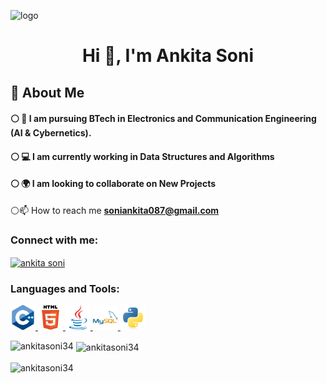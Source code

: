 ![logo](https://github.com/user-attachments/assets/3c436f08-6857-44de-b2d0-2256ac106d90)

<h1 align="center">Hi 👋, I'm Ankita Soni</h1>
<h2 align="left"> 👤 About Me</h2>
<h4 align="left"> ⚪ 📖 I am pursuing BTech in <b>Electronics and Communication Engineering (AI & Cybernetics)</b>.</h4>
<h4 align="left"> ⚪ 💻 I am currently working in Data Structures and Algorithms</h4>
<h4 align="left"> ⚪ 🌍 I am looking to collaborate on New Projects</h4>

⚪📫 How to reach me **soniankita087@gmail.com**

<h3 align="left">Connect with me:</h3>
<p align="left">
<a href="https://www.linkedin.com/in/ankita-soni-24a49b294/" target="blank"><img align="center" src="https://raw.githubusercontent.com/rahuldkjain/github-profile-readme-generator/master/src/images/icons/Social/linked-in-alt.svg" alt="ankita soni" height="30" width="40" /></a>
</p>

<h3 align="left">Languages and Tools:</h3>
<p align="left"> <a href="https://www.w3schools.com/cpp/" target="_blank" rel="noreferrer"> <img src="https://raw.githubusercontent.com/devicons/devicon/master/icons/cplusplus/cplusplus-original.svg" alt="cplusplus" width="40" height="40"/> </a> <a href="https://www.w3.org/html/" target="_blank" rel="noreferrer"> <img src="https://raw.githubusercontent.com/devicons/devicon/master/icons/html5/html5-original-wordmark.svg" alt="html5" width="40" height="40"/> </a> <a href="https://www.java.com" target="_blank" rel="noreferrer"> <img src="https://raw.githubusercontent.com/devicons/devicon/master/icons/java/java-original.svg" alt="java" width="40" height="40"/> </a> <a href="https://www.mysql.com/" target="_blank" rel="noreferrer"> <img src="https://raw.githubusercontent.com/devicons/devicon/master/icons/mysql/mysql-original-wordmark.svg" alt="mysql" width="40" height="40"/> </a> <a href="https://www.python.org" target="_blank" rel="noreferrer"> <img src="https://raw.githubusercontent.com/devicons/devicon/master/icons/python/python-original.svg" alt="python" width="40" height="40"/> </a> </p>

<p><img align="left" src="https://github-readme-stats.vercel.app/api/top-langs?username=ankitasoni34&show_icons=true&locale=en&layout=compact" alt="ankitasoni34" /></p>

<p>&nbsp;<img align="center" src="https://github-readme-stats.vercel.app/api?username=ankitasoni34&show_icons=true&locale=en" alt="ankitasoni34" /></p>

<p><img align="center" src="https://github-readme-streak-stats.herokuapp.com/?user=ankitasoni34&" alt="ankitasoni34" /></p>
